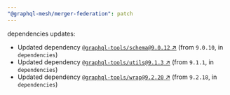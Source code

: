 ```yaml
---
"@graphql-mesh/merger-federation": patch
---
```

dependencies updates:
  - Updated dependency [`@graphql-tools/schema@9.0.12` ↗︎](https://www.npmjs.com/package/@graphql-tools/schema/v/9.0.12) (from `9.0.10`, in `dependencies`)
  - Updated dependency [`@graphql-tools/utils@9.1.3` ↗︎](https://www.npmjs.com/package/@graphql-tools/utils/v/9.1.3) (from `9.1.1`, in `dependencies`)
  - Updated dependency [`@graphql-tools/wrap@9.2.20` ↗︎](https://www.npmjs.com/package/@graphql-tools/wrap/v/9.2.20) (from `9.2.18`, in `dependencies`)
